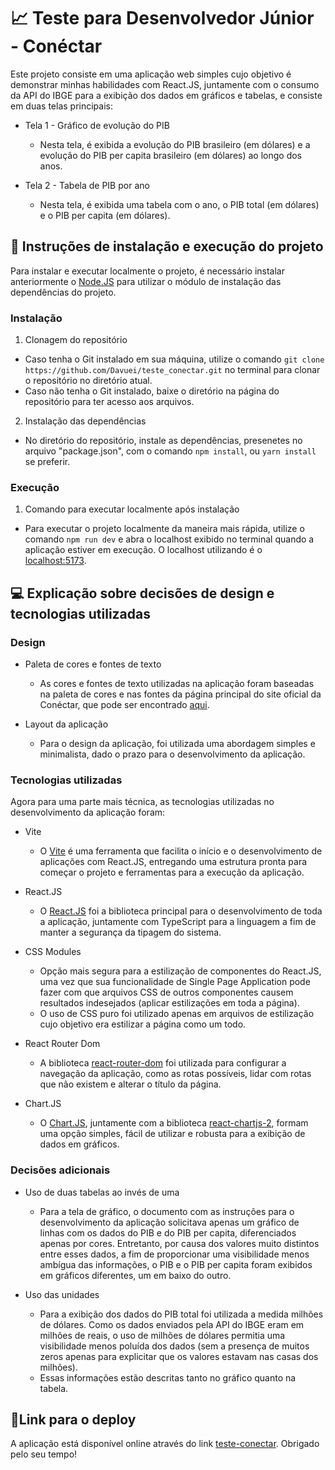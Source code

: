 # 📈 Teste para Desenvolvedor Júnior - Conéctar

Este projeto consiste em uma aplicação web simples cujo objetivo é demonstrar minhas habilidades com React.JS, juntamente com o consumo da API do IBGE para a exibição dos dados em gráficos e tabelas, e consiste em duas telas principais:

* Tela 1 - Gráfico de evolução do PIB
  - Nesta tela, é exibida a evolução do PIB brasileiro (em dólares) e a evolução do PIB per capita brasileiro (em dólares) ao longo dos anos.

* Tela 2 - Tabela de PIB por ano
  - Nesta tela, é exibida uma tabela com o ano, o PIB total (em dólares) e o PIB per capita (em dólares).

## 🔧 Instruções de instalação e execução do projeto

Para instalar e executar localmente o projeto, é necessário instalar anteriormente o [Node.JS](https://nodejs.org/) para utilizar o módulo de instalação das dependências do projeto.

### Instalação

1. Clonagem do repositório
  - Caso tenha o Git instalado em sua máquina, utilize o comando `git clone https://github.com/Davuei/teste_conectar.git` no terminal para clonar o repositório no diretório atual.
  - Caso não tenha o Git instalado, baixe o diretório na página do repositório para ter acesso aos arquivos.

2. Instalação das dependências
  - No diretório do repositório, instale as dependências, presenetes no arquivo "package.json", com o comando `npm install`, ou `yarn install` se preferir.

### Execução

1. Comando para executar localmente após instalação
  - Para executar o projeto localmente da maneira mais rápida, utilize o comando `npm run dev` e abra o localhost exibido no terminal quando a aplicação estiver em execução. O localhost utilizando é o [localhost:5173](http://localhost:5173).

## 💻 Explicação sobre decisões de design e tecnologias utilizadas

### Design

* Paleta de cores e fontes de texto
  - As cores e fontes de texto utilizadas na aplicação foram baseadas na paleta de cores e nas fontes da página principal do site oficial da Conéctar, que pode ser encontrado [aqui](https://www.conectarapp.com.br/).

* Layout da aplicação
  - Para o design da aplicação, foi utilizada uma abordagem simples e minimalista, dado o prazo para o desenvolvimento da aplicação.

### Tecnologias utilizadas

Agora para uma parte mais técnica, as tecnologias utilizadas no desenvolvimento da aplicação foram:

* Vite
  - O [Vite](https://vite.dev/) é uma ferramenta que facilita o início e o desenvolvimento de aplicações com React.JS, entregando uma estrutura pronta para começar o projeto e ferramentas para a execução da aplicação.

* React.JS
  - O [React.JS](https://react.dev/) foi a biblioteca principal para o desenvolvimento de toda a aplicação, juntamente com TypeScript para a linguagem a fim de manter a segurança da tipagem do sistema.

* CSS Modules
  - Opção mais segura para a estilização de componentes do React.JS, uma vez que sua funcionalidade de Single Page Application pode fazer com que arquivos CSS de outros componentes causem resultados indesejados (aplicar estilizações em toda a página).
  - O uso de CSS puro foi utilizado apenas em arquivos de estilização cujo objetivo era estilizar a página como um todo.

* React Router Dom
  - A biblioteca [react-router-dom](https://www.npmjs.com/package/react-router-dom) foi utilizada para configurar a navegação da aplicação, como as rotas possíveis, lidar com rotas que não existem e alterar o título da página.

* Chart.JS
  - O [Chart.JS](https://www.npmjs.com/package/chart.js), juntamente com a biblioteca [react-chartjs-2](https://www.npmjs.com/package/react-chartjs-2), formam uma opção simples, fácil de utilizar e robusta para a exibição de dados em gráficos.

### Decisões adicionais

* Uso de duas tabelas ao invés de uma
  - Para a tela de gráfico, o documento com as instruções para o desenvolvimento da aplicação solicitava apenas um gráfico de linhas com os dados do PIB e do PIB per capita, diferenciados apenas por cores. Entretanto, por causa dos valores muito distintos entre esses dados, a fim de proporcionar uma visibilidade menos ambígua das informações, o PIB e o PIB per capita foram exibidos em gráficos diferentes, um em baixo do outro.

* Uso das unidades
  - Para a exibição dos dados do PIB total foi utilizada a medida milhões de dólares. Como os dados enviados pela API do IBGE eram em milhões de reais, o uso de milhões de dólares permitia uma visibilidade menos poluída dos dados (sem a presença de muitos zeros apenas para explicitar que os valores estavam nas casas dos milhões).
  - Essas informações estão descritas tanto no gráfico quanto na tabela.

## 🚀Link para o deploy

A aplicação está disponível online através do link [teste-conectar](https://teste-conectar.vercel.app/). Obrigado pelo seu tempo!
